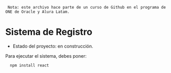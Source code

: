 ```
 Nota: este archivo hace parte de un curso de Github en el programa de ONE de Oracle y Alura Latam.
```
<h1> Sistema de Registro </h1>

- Estado del proyecto: en construcción.

Para ejecutar el sistema, debes poner:

```
  npm install react
```
